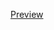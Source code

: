 [Preview](https://htmlpreview.github.io/?https://github.com/Beytullahp42/EEK-Mainor-Web-Applications-Homework/blob/cookie_clicker/index.html)
